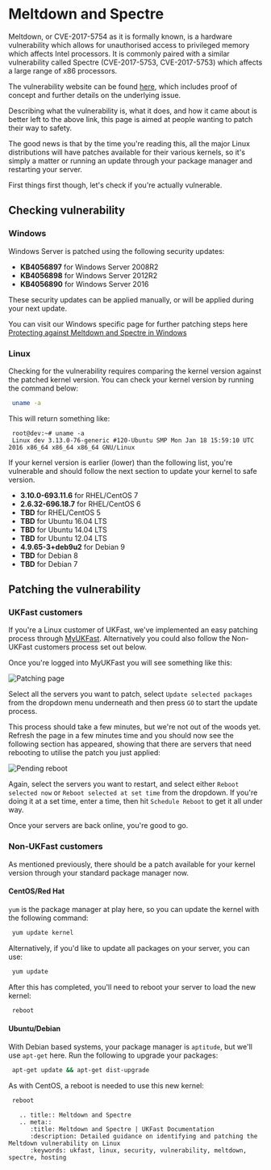 # Meltdown and Spectre

Meltdown, or CVE-2017-5754 as it is formally known, is a hardware vulnerability which allows for unauthorised access to privileged memory which affects Intel processors. It is commonly paired with a similar vulnerability called Spectre (CVE-2017-5753, CVE-2017-5753) which affects a large range of x86 processors.

The vulnerability website can be found [here](https://meltdownattack.com/), which includes proof of concept and further details on the underlying issue.

Describing what the vulnerability is, what it does, and how it came about is better left to the above link, this page is aimed at people wanting to patch their way to safety.

The good news is that by the time you're reading this, all the major Linux distributions will have patches available for their various kernels, so it's simply a matter or running an update through your package manager and restarting your server.

First things first though, let's check if you're actually vulnerable.

## Checking vulnerability

### Windows

Windows Server is patched using the following security updates:

* **KB4056897** for Windows Server 2008R2
* **KB4056898** for Windows Server 2012R2
* **KB4056890** for Windows Server 2016

These security updates can be applied manually, or will be applied during your next update.

You can visit our Windows specific page for further patching steps here
[Protecting against Meltdown and Spectre in Windows](/operatingsystems/windows/windowsadministration/meltdownspectrepatch)

### Linux

Checking for the vulnerability requires comparing the kernel version against the patched kernel version. You can check your kernel version by running the command below:


```bash
 uname -a
```

This will return something like:

```console
 root@dev:~# uname -a
 Linux dev 3.13.0-76-generic #120-Ubuntu SMP Mon Jan 18 15:59:10 UTC 2016 x86_64 x86_64 x86_64 GNU/Linux
```

If your kernel version is earlier (lower) than the following list, you're vulnerable and should follow the next section to update your kernel to safe version.

* **3.10.0-693.11.6** for RHEL/CentOS 7
* **2.6.32-696.18.7** for RHEL/CentOS 6
* **TBD** for RHEL/CentOS 5
* **TBD** for Ubuntu 16.04 LTS
* **TBD** for Ubuntu 14.04 LTS
* **TBD** for Ubuntu 12.04 LTS
* **4.9.65-3+deb9u2** for Debian 9
* **TBD** for Debian 8
* **TBD** for Debian 7

## Patching the vulnerability

### UKFast customers

If you're a Linux customer of UKFast, we've implemented an easy patching process through [MyUKFast](https://portal.ans.co.uk/server/package-update.php).  Alternatively you could also follow the Non-UKFast customers process set out below.

Once you're logged into MyUKFast you will see something like this:

![Patching page](files/dirtycow1.jpg)

Select all the servers you want to patch, select `Update selected packages` from the dropdown menu underneath and then press `GO` to start the update process.

This process should take a few minutes, but we're not out of the woods yet. Refresh the page in a few minutes time and you should now see the following section has appeared, showing that there are servers that need rebooting to utilise the patch you just applied:

![Pending reboot](files/dirtycow2.jpg)

Again, select the servers you want to restart, and select either `Reboot selected now` or `Reboot selected at set time` from the dropdown. If you're doing it at a set time, enter a time, then hit `Schedule Reboot` to get it all under way.

Once your servers are back online, you're good to go.


### Non-UKFast customers

As mentioned previously, there should be a patch available for your kernel version through your standard package manager now.

#### CentOS/Red Hat

`yum` is the package manager at play here, so you can update the kernel with the following command:

```bash
 yum update kernel
```

Alternatively, if you'd like to update all packages on your server, you can use:

```bash
 yum update
```

After this has completed, you'll need to reboot your server to load the new kernel:

```bash
 reboot
```

#### Ubuntu/Debian

With Debian based systems, your package manager is `aptitude`, but we'll use `apt-get` here. Run the following to upgrade your packages:

```bash
 apt-get update && apt-get dist-upgrade
```

As with CentOS, a reboot is needed to use this new kernel:

```bash
 reboot
```

```eval_rst
   .. title:: Meltdown and Spectre
   .. meta::
      :title: Meltdown and Spectre | UKFast Documentation
      :description: Detailed guidance on identifying and patching the Meltdown vulnerability on Linux
      :keywords: ukfast, linux, security, vulnerability, meltdown, spectre, hosting
```
